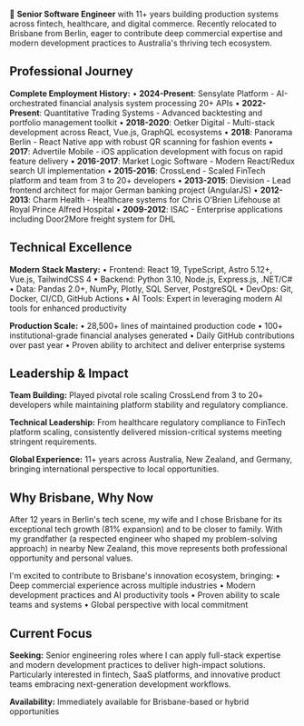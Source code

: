 🚀 **Senior Software Engineer** with 11+ years building production systems across fintech, healthcare, and digital commerce. Recently relocated to Brisbane from Berlin, eager to contribute deep commercial expertise and modern development practices to Australia's thriving tech ecosystem.

## Professional Journey

**Complete Employment History:**
• **2024-Present**: Sensylate Platform - AI-orchestrated financial analysis system processing 20+ APIs
• **2022-Present**: Quantitative Trading Systems - Advanced backtesting and portfolio management toolkit
• **2018-2020**: Oetker Digital - Multi-stack development across React, Vue.js, GraphQL ecosystems
• **2018**: Panorama Berlin - React Native app with robust QR scanning for fashion events
• **2017**: Advertile Mobile - iOS application development with focus on rapid feature delivery
• **2016-2017**: Market Logic Software - Modern React/Redux search UI implementation
• **2015-2016**: CrossLend - Scaled FinTech platform and team from 3 to 20+ developers
• **2013-2015**: Dievision - Lead frontend architect for major German banking project (AngularJS)
• **2012-2013**: Charm Health - Healthcare systems for Chris O'Brien Lifehouse at Royal Prince Alfred Hospital
• **2009-2012**: ISAC - Enterprise applications including Door2More freight system for DHL

## Technical Excellence

**Modern Stack Mastery:**
• Frontend: React 19, TypeScript, Astro 5.12+, Vue.js, TailwindCSS 4
• Backend: Python 3.10, Node.js, Express.js, .NET/C#
• Data: Pandas 2.0+, NumPy, Plotly, SQL Server, PostgreSQL
• DevOps: Git, Docker, CI/CD, GitHub Actions
• AI Tools: Expert in leveraging modern AI tools for enhanced productivity

**Production Scale:**
• 28,500+ lines of maintained production code
• 100+ institutional-grade financial analyses generated
• Daily GitHub contributions over past year
• Proven ability to architect and deliver enterprise systems

## Leadership & Impact

**Team Building:** Played pivotal role scaling CrossLend from 3 to 20+ developers while maintaining platform stability and regulatory compliance.

**Technical Leadership:** From healthcare regulatory compliance to FinTech platform scaling, consistently delivered mission-critical systems meeting stringent requirements.

**Global Experience:** 11+ years across Australia, New Zealand, and Germany, bringing international perspective to local opportunities.

## Why Brisbane, Why Now

After 12 years in Berlin's tech scene, my wife and I chose Brisbane for its exceptional tech growth (81% expansion) and to be closer to family. With my grandfather (a respected engineer who shaped my problem-solving approach) in nearby New Zealand, this move represents both professional opportunity and personal values.

I'm excited to contribute to Brisbane's innovation ecosystem, bringing:
• Deep commercial experience across multiple industries
• Modern development practices and AI productivity tools
• Proven ability to scale teams and systems
• Global perspective with local commitment

## Current Focus

**Seeking:** Senior engineering roles where I can apply full-stack expertise and modern development practices to deliver high-impact solutions. Particularly interested in fintech, SaaS platforms, and innovative product teams embracing next-generation development workflows.

**Availability:** Immediately available for Brisbane-based or hybrid opportunities

